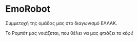 # EmoRobot

Συμμετοχή της ομάδας μας στο διαγωνισμό ΕΛΛΑΚ.

Το Ρομπότ μας νοιάζεται, που θέλει να μας φτιάξει το κέφι!
